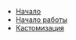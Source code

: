 * [ Начало ](index.ru.md)
* [ Начало работы ](getting_started.ru.md)
* [ Кастомизация ](customization.ru.md)
